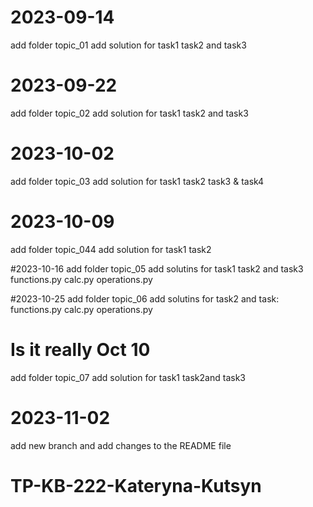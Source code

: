 # 2023-09-14
add folder topic_01
add solution for task1 task2 and task3

# 2023-09-22
add folder topic_02
add solution for task1 task2 and task3

# 2023-10-02
add folder topic_03
add solution for task1 task2 task3 & task4

# 2023-10-09
add folder topic_044
add solution for task1 task2 


#2023-10-16
add folder topic_05
add solutins for task1 task2 and task3 functions.py calc.py operations.py


#2023-10-25
add folder topic_06
add solutins for task2 and task: functions.py calc.py operations.py

# Is it really Oct 10
add folder topic_07
add solution for task1 task2and task3

# 2023-11-02
add new branch 
and add changes to the README file

# TP-KB-222-Kateryna-Kutsyn
